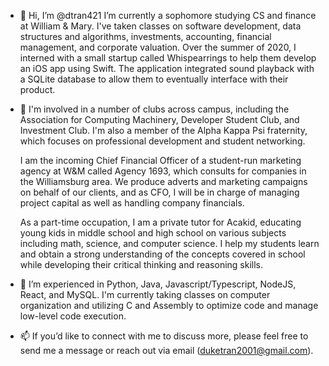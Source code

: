 - 👋 Hi, I’m @dtran421
  I’m currently a sophomore studying CS and finance at William & Mary. I've taken classes on software development, data structures and algorithms,
  investments, accounting, financial management, and corporate valuation. Over the summer of 2020, I interned with a small startup called Whispearrings
  to help them develop an iOS app using Swift. The application integrated sound playback with a SQLite database to allow them to eventually interface with their product.
  
- 👀 I'm involved in a number of clubs across campus, including the Association for Computing Machinery, Developer Student Club, and Investment Club. 
  I'm also a member of the Alpha Kappa Psi fraternity, which focuses on professional development and student networking. 
  
  I am the incoming Chief Financial Officer of a student-run marketing agency at W&M called Agency 1693, which consults for companies in the Williamsburg area. 
  We produce adverts and marketing campaigns on behalf of our clients, and as CFO, I will be in charge of managing project capital as well as handling company financials.

  As a part-time occupation, I am a private tutor for Acakid, educating young kids in middle school and high school on various subjects including math, science, and 
  computer science. I help my students learn and obtain a strong understanding of the concepts covered in school while developing their critical thinking and reasoning skills.

- 🌱 I’m experienced in Python, Java, Javascript/Typescript, NodeJS, React, and MySQL. I'm currently taking classes on computer organization and utilizing C and Assembly
  to optimize code and manage low-level code execution.

- 📫 If you’d like to connect with me to discuss more, please feel free to send me a message or reach out via email (duketran2001@gmail.com). 

<!---
dtran421/dtran421 is a ✨ special ✨ repository because its `README.md` (this file) appears on your GitHub profile.
You can click the Preview link to take a look at your changes.
--->
